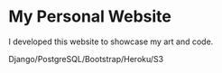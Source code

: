 # My Personal Website  

I developed this website to showcase my art and code.

Django/PostgreSQL/Bootstrap/Heroku/S3

